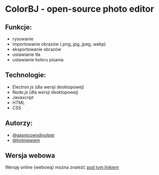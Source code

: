 # ColorBJ - open-source photo editor
## Funkcje:
- rysowanie
- importowanie obrazów (.png,.jpg,.jpeg,.webp)
- eksportowanie obrazów
- ustawianie tła
- ustawianie koloru pisania
## Technologie:
- Electron.js (dla wersji desktopowej)
- Node.js (dla wersji desktopowej)
- Javascript
- HTML
- CSS
## Autorzy:
- [@gasnicowydivolper](https://github.com/OLOMIK)
- [@hotniewiem](https://github.com/hotniewiem)
## Wersja webowa
Wersję online (webową) można znaleźć [pod tym linkiem](https://crystalx.pl/colorbj/)

